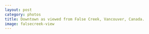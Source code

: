 ```yaml
---
layout: post
category: photos
title: Downtown as viewed from False Creek, Vancouver, Canada.
image: falsecreek-view
---
```

